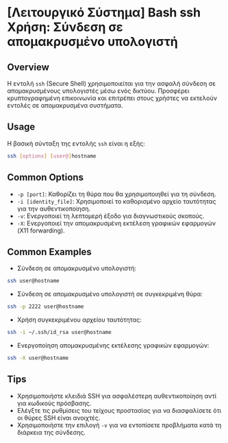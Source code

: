 # [Λειτουργικό Σύστημα] Bash ssh Χρήση: Σύνδεση σε απομακρυσμένο υπολογιστή

## Overview
Η εντολή `ssh` (Secure Shell) χρησιμοποιείται για την ασφαλή σύνδεση σε απομακρυσμένους υπολογιστές μέσω ενός δικτύου. Προσφέρει κρυπτογραφημένη επικοινωνία και επιτρέπει στους χρήστες να εκτελούν εντολές σε απομακρυσμένα συστήματα.

## Usage
Η βασική σύνταξη της εντολής `ssh` είναι η εξής:

```bash
ssh [options] [user@]hostname
```

## Common Options
- `-p [port]`: Καθορίζει τη θύρα που θα χρησιμοποιηθεί για τη σύνδεση.
- `-i [identity_file]`: Χρησιμοποιεί το καθορισμένο αρχείο ταυτότητας για την αυθεντικοποίηση.
- `-v`: Ενεργοποιεί τη λεπτομερή έξοδο για διαγνωστικούς σκοπούς.
- `-X`: Ενεργοποιεί την απομακρυσμένη εκτέλεση γραφικών εφαρμογών (X11 forwarding).

## Common Examples
- Σύνδεση σε απομακρυσμένο υπολογιστή:
```bash
ssh user@hostname
```

- Σύνδεση σε απομακρυσμένο υπολογιστή σε συγκεκριμένη θύρα:
```bash
ssh -p 2222 user@hostname
```

- Χρήση συγκεκριμένου αρχείου ταυτότητας:
```bash
ssh -i ~/.ssh/id_rsa user@hostname
```

- Ενεργοποίηση απομακρυσμένης εκτέλεσης γραφικών εφαρμογών:
```bash
ssh -X user@hostname
```

## Tips
- Χρησιμοποιήστε κλειδιά SSH για ασφαλέστερη αυθεντικοποίηση αντί για κωδικούς πρόσβασης.
- Ελέγξτε τις ρυθμίσεις του τείχους προστασίας για να διασφαλίσετε ότι οι θύρες SSH είναι ανοιχτές.
- Χρησιμοποιήστε την επιλογή `-v` για να εντοπίσετε προβλήματα κατά τη διάρκεια της σύνδεσης.